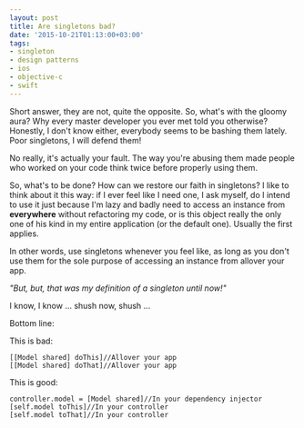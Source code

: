 ```yaml
---
layout: post
title: Are singletons bad?
date: '2015-10-21T01:13:00+03:00'
tags:
- singleton
- design patterns
- ios
- objective-c
- swift
---
```


Short answer, they are not, quite the opposite. So, what's with the gloomy aura? Why every master developer you ever met told you otherwise? Honestly, I don't know either, everybody seems to be bashing them lately. Poor singletons, I will defend them!

No really, it's actually your fault. The way you're abusing them made people who worked on your code think twice before properly using them.

So, what's to be done? How can we restore our faith in singletons? I like to think about it this way: if I ever feel like I need one, I ask myself, do I intend to use it just because I'm lazy and badly need to access an instance from **everywhere** without refactoring my code, or is this object really the only one of his kind in my entire application (or the default one). Usually the first applies.

In other words, use singletons whenever you feel like, as long as you don't use them for the sole purpose of accessing an instance from allover your app.

*"But, but, that was my definition of a singleton until now!"*

I know, I know ... shush now, shush ...

Bottom line:

This is bad:

```objc
[[Model shared] doThis]//Allover your app
[[Model shared] doThat]//Allover your app
```

This is good:

```objc
controller.model = [Model shared]//In your dependency injector
[self.model toThis]//In your controller
[self.model toThat]//In your controller
```
